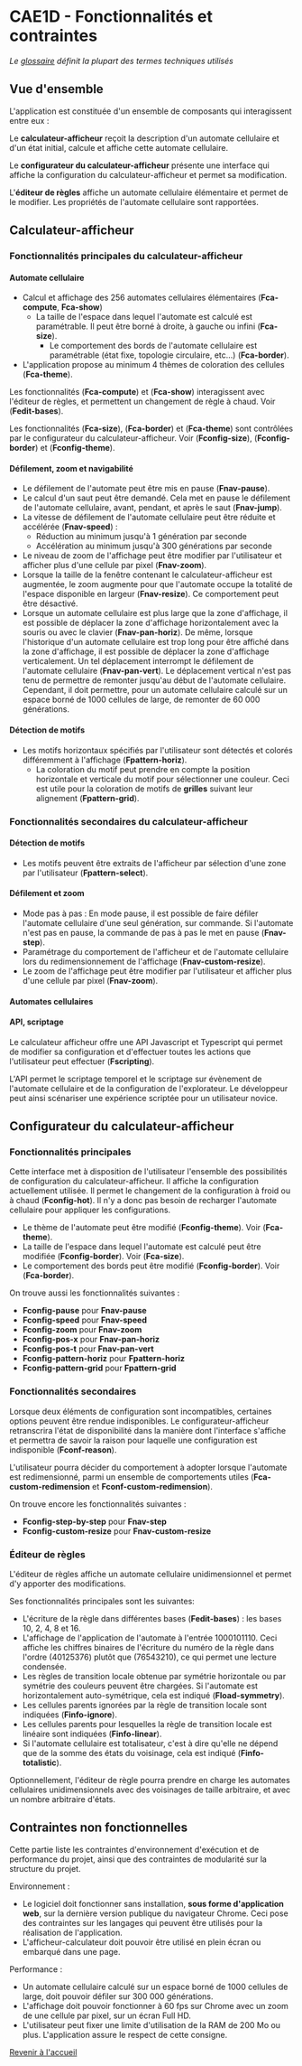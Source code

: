 # CAE1D - Fonctionnalités et contraintes

_Le [glossaire](./glossaire.md) définit la plupart des termes techniques utilisés_

## Vue d'ensemble

L'application est constituée d'un ensemble de composants qui interagissent entre eux :

Le **calculateur-afficheur** reçoit la description d'un automate cellulaire et d'un état initial, calcule et affiche cette automate cellulaire.

Le **configurateur du calculateur-afficheur** présente une interface qui affiche la configuration du calculateur-afficheur et permet sa modification.

L'**éditeur de règles** affiche un automate cellulaire élémentaire et permet de le modifier. Les propriétés de l'automate cellulaire sont rapportées.

## Calculateur-afficheur

### Fonctionnalités principales du calculateur-afficheur

#### Automate cellulaire

- Calcul et affichage des 256 automates cellulaires élémentaires (**Fca-compute**, **Fca-show**)
  - La taille de l'espace dans lequel l'automate est calculé est paramétrable. Il peut être borné à droite, à gauche ou infini (**Fca-size**).
    - Le comportement des bords de l'automate cellulaire est paramétrable (état fixe, topologie circulaire, etc...) (**Fca-border**).
- L'application propose au minimum 4 thèmes de coloration des cellules (**Fca-theme**).

Les fonctionnalités (**Fca-compute**) et (**Fca-show**) interagissent avec l'éditeur de règles, et permettent un changement de règle à chaud. Voir (**Fedit-bases**).

Les fonctionnalités (**Fca-size**), (**Fca-border**) et (**Fca-theme**) sont contrôlées par le configurateur du calculateur-afficheur. Voir (**Fconfig-size**), (**Fconfig-border**) et (**Fconfig-theme**).

#### Défilement, zoom et navigabilité

- Le défilement de l'automate peut être mis en pause (**Fnav-pause**).
- Le calcul d'un saut peut être demandé. Cela met en pause le défilement de l'automate cellulaire, avant, pendant, et après le saut (**Fnav-jump**).
- La vitesse de défilement de l'automate cellulaire peut être réduite et accélérée (**Fnav-speed**) :
  - Réduction au minimum jusqu'à 1 génération par seconde
  - Accélération au minimum jusqu'à 300 générations par seconde
- Le niveau de zoom de l'affichage peut être modifier par l'utilisateur et afficher plus d'une cellule par pixel (**Fnav-zoom**).
- Lorsque la taille de la fenêtre contenant le calculateur-afficheur est augmentée, le zoom augmente pour que l'automate occupe la totalité de l'espace disponible en largeur (**Fnav-resize**). Ce comportement peut être désactivé.
- Lorsque un automate cellulaire est plus large que la zone d'affichage, il est possible de déplacer la zone d'affichage horizontalement avec la souris ou avec le clavier (**Fnav-pan-horiz**). De même, lorsque l'historique d'un automate cellulaire est trop long pour être affiché dans la zone d'affichage, il est possible de déplacer la zone d'affichage verticalement. Un tel déplacement interrompt le défilement de l'automate cellulaire (**Fnav-pan-vert**). Le déplacement vertical n'est pas tenu de permettre de remonter jusqu'au début de l'automate cellulaire. Cependant, il doit permettre, pour un automate cellulaire calculé sur un espace borné de 1000 cellules de large, de remonter de 60 000 générations.

#### Détection de motifs

- Les motifs horizontaux spécifiés par l'utilisateur sont détectés et colorés différemment à l'affichage (**Fpattern-horiz**).
  - La coloration du motif peut prendre en compte la position horizontale et verticale du motif pour sélectionner une couleur. Ceci est utile pour la coloration de motifs de **grilles** suivant leur alignement (**Fpattern-grid**).

### Fonctionnalités secondaires du calculateur-afficheur

#### Détection de motifs

- Les motifs peuvent être extraits de l'afficheur par sélection d'une zone par l'utilisateur (**Fpattern-select**).

#### Défilement et zoom

- Mode pas à pas : En mode pause, il est possible de faire défiler l'automate cellulaire d'une seul génération, sur commande. Si l'automate n'est pas en pause, la commande de pas à pas le met en pause (**Fnav-step**).
- Paramétrage du comportement de l'afficheur et de l'automate cellulaire lors du redimensionnement de l'affichage (**Fnav-custom-resize**).
- Le zoom de l'affichage peut être modifier par l'utilisateur et afficher plus d'une cellule par pixel (**Fnav-zoom**).

#### Automates cellulaires

#### API, scriptage

Le calculateur afficheur offre une API Javascript et Typescript qui permet de modifier sa configuration et d'effectuer toutes les actions que l'utilisateur peut effectuer (**Fscripting**).

L'API permet le scriptage temporel et le scriptage sur évènement de l'automate cellulaire et de la configuration de l'explorateur. Le développeur peut ainsi scénariser une expérience scriptée pour un utilisateur novice.

## Configurateur du calculateur-afficheur

### Fonctionnalités principales

Cette interface met à disposition de l'utilisateur l'ensemble des possibilités de configuration du calculateur-afficheur. Il affiche la configuration actuellement utilisée. Il permet le changement de la configuration à froid ou à chaud (**Fconfig-hot**). Il n'y a donc pas besoin de recharger l'automate cellulaire pour appliquer les configurations.

- Le thème de l'automate peut être modifié (**Fconfig-theme**). Voir (**Fca-theme**).
- La taille de l'espace dans lequel l'automate est calculé peut être modifiée (**Fconfig-border**). Voir (**Fca-size**).
- Le comportement des bords peut être modifié (**Fconfig-border**). Voir (**Fca-border**).

On trouve aussi les fonctionnalités suivantes :

- **Fconfig-pause** pour **Fnav-pause**
- **Fconfig-speed** pour **Fnav-speed**
- **Fconfig-zoom** pour **Fnav-zoom**
- **Fconfig-pos-x** pour **Fnav-pan-horiz**
- **Fconfig-pos-t** pour **Fnav-pan-vert**
- **Fconfig-pattern-horiz** pour **Fpattern-horiz**
- **Fconfig-pattern-grid** pour **Fpattern-grid**

### Fonctionnalités secondaires

Lorsque deux éléments de configuration sont incompatibles, certaines options peuvent être rendue indisponibles. Le configurateur-afficheur retranscrira l'état de disponibilité dans la manière dont l'interface s'affiche et permettra de savoir la raison pour laquelle une configuration est indisponible (**Fconf-reason**).

L'utilisateur pourra décider du comportement à adopter lorsque l'automate est redimensionné, parmi un ensemble de comportements utiles (**Fca-custom-redimension** et **Fconf-custom-redimension**).

On trouve encore les fonctionnalités suivantes :

- **Fconfig-step-by-step** pour **Fnav-step**
- **Fconfig-custom-resize** pour **Fnav-custom-resize**

### Éditeur de règles

L'éditeur de règles affiche un automate cellulaire unidimensionnel et permet d'y apporter des modifications.

Ses fonctionnalités principales sont les suivantes:

- L'écriture de la règle dans différentes bases (**Fedit-bases**) : les bases 10, 2, 4, 8 et 16.
- L'affichage de l'application de l'automate à l'entrée 1000101110. Ceci affiche les chiffres binaires de l'écriture du numéro de la règle dans l'ordre
  (40125376) plutôt que (76543210), ce qui permet une lecture condensée.
- Les règles de transition locale obtenue par symétrie horizontale ou par symétrie des couleurs peuvent être chargées. Si l'automate est horizontalement auto-symétrique, cela est indiqué (**Fload-symmetry**).
- Les cellules parents ignorées par la règle de transition locale sont indiquées (**Finfo-ignore**).
- Les cellules parents pour lesquelles la règle de transition locale est linéaire sont indiquées (**Finfo-linear**).
- Si l'automate cellulaire est totalisateur, c'est à dire qu'elle ne dépend que de la somme des états du voisinage, cela est indiqué (**Finfo-totalistic**).

Optionnellement, l'éditeur de règle pourra prendre en charge les automates cellulaires unidimensionnels avec des voisinages de taille arbitraire, et avec un nombre arbitraire d'états.

## Contraintes non fonctionnelles

Cette partie liste les contraintes d'environnement d'exécution et de performance du projet, ainsi que des contraintes de modularité sur la structure du projet.

Environnement :

- Le logiciel doit fonctionner sans installation, **sous forme d'application web**, sur la dernière version publique du navigateur Chrome. Ceci pose des contraintes sur les langages qui peuvent être utilisés pour la réalisation de l'application.
- L'afficheur-calculateur doit pouvoir être utilisé en plein écran ou embarqué dans une page.

Performance :

- Un automate cellulaire calculé sur un espace borné de 1000 cellules de large, doit pouvoir défiler sur 300 000 générations.
- L'affichage doit pouvoir fonctionner à 60 fps sur Chrome avec un zoom de une cellule par pixel, sur un écran Full HD.
- L'utilisateur peut fixer une limite d'utilisation de la RAM de 200 Mo ou plus. L'application assure le respect de cette consigne.

[Revenir à l'accueil](..)
